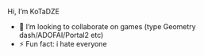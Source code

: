 Hi, I’m KoTaDZE
- 💞️ I’m looking to collaborate on games (type Geometry dash/ADOFAI/Portal2 etc)
- ⚡ Fun fact: i hate everyone
